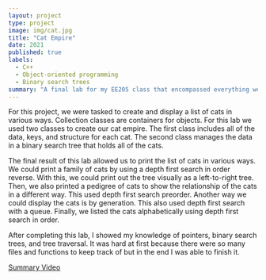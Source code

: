 ```yaml
---
layout: project
type: project
image: img/cat.jpg
title: "Cat Empire"
date: 2021
published: true
labels:
  - C++
  - Object-oriented programming
  - Binary search trees
summary: "A final lab for my EE205 class that encompassed everything we learned about pointers, binary search trees, and tree traversal."
---
```


For this project, we were tasked to create and display a list of cats in various ways.  Collection classes are containers for objects.  For this lab we used two classes to create our cat empire.  The first class includes all of the data, keys, and structure for each cat.  The second class manages the data in a binary search tree that holds all of the cats.

The final result of this lab allowed us to print the list of cats in various ways.  We could print a family of cats by using a depth first search in order reverse.  With this, we could print out the tree visually as a left-to-right tree.  Then, we also printed a pedigree of cats to show the relationship of the cats in a different way.  This used depth first search preorder.  Another way we could display the cats is by generation.  This also used depth first search with a queue.  Finally, we listed the cats alphabetically using depth first search in order.

After completing this lab, I showed my knowledge of pointers, binary search trees, and tree traversal.  It was hard at first because there were so many files and functions to keep track of but in the end I was able to finish it.

[Summary Video](https://youtu.be/oxSvIZsWEM8)
